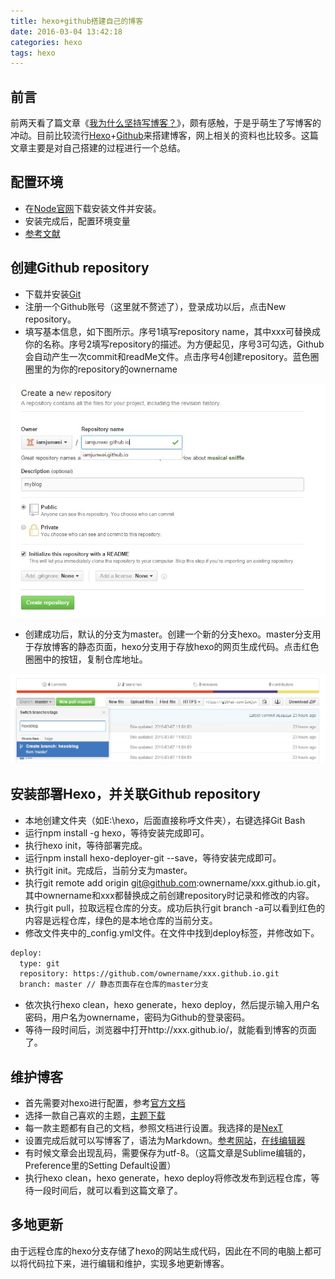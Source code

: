```yaml
---
title: hexo+github搭建自己的博客
date: 2016-03-04 13:42:18
categories: hexo
tags: hexo
---
```

## 前言

前两天看了篇文章《[我为什么坚持写博客？](https://mp.weixin.qq.com/s?__biz=MzA4NTQwNDcyMA==&mid=402564613&idx=1&sn=d2b7c75b11046a0dcf8df77e737d2b4c&scene=0&pass_ticket=C8WkBHPS440SZCkLCXZUWdrKgRD747hKE%2FYCSOsT8uou03NRavHIDfG1DiA6c%2Bxd)》，颇有感触，于是乎萌生了写博客的冲动。目前比较流行[Hexo](https://hexo.io/)+[Github](https://github.com/)来搭建博客，网上相关的资料也比较多。这篇文章主要是对自己搭建的过程进行一个总结。


## 配置环境

* 在[Node官网](https://nodejs.org/en/download/)下载安装文件并安装。
* 安装完成后，配置环境变量
* [参考文献](http://jingyan.baidu.com/article/a948d6515d4c850a2dcd2e18.html)

## 创建Github repository

* 下载并安装[Git](http://git-scm.com/download/)
* 注册一个Github账号（这里就不赘述了），登录成功以后，点击New repository。
* 填写基本信息，如下图所示。序号1填写repository name，其中xxx可替换成你的名称。序号2填写repository的描述。为方便起见，序号3可勾选，Github会自动产生一次commit和readMe文件。点击序号4创建repository。蓝色圈圈里的为你的repository的ownername

![createGithubRepository](/images/createGithubRepository.jpg)

* 创建成功后，默认的分支为master。创建一个新的分支hexo。master分支用于存放博客的静态页面，hexo分支用于存放hexo的网页生成代码。点击红色圈圈中的按钮，复制仓库地址。

![createGithubHexoBranch](/images/createGithubHexoBranch.jpg)

## 安装部署Hexo，并关联Github repository
* 本地创建文件夹（如E:\hexo，后面直接称呼文件夹），右键选择Git Bash
* 运行npm install -g hexo，等待安装完成即可。
* 执行hexo init，等待部署完成。
* 运行npm install hexo-deployer-git --save，等待安装完成即可。
* 执行git init。完成后，当前分支为master。
* 执行git remote add origin git@github.com:ownername/xxx.github.io.git，其中ownername和xxx都替换成之前创建repository时记录和修改的内容。
* 执行git pull，拉取远程仓库的分支。成功后执行git branch -a可以看到红色的内容是远程仓库，绿色的是本地仓库的当前分支。
* 修改文件夹中的_config.yml文件。在文件中找到deploy标签，并修改如下。
``` bash
deploy:
  type: git
  repository: https://github.com/ownername/xxx.github.io.git
  branch: master // 静态页面存在仓库的master分支
```
* 依次执行hexo clean，hexo generate，hexo deploy，然后提示输入用户名密码，用户名为ownername，密码为Github的登录密码。
* 等待一段时间后，浏览器中打开http://xxx.github.io/，就能看到博客的页面了。

## 维护博客
* 首先需要对hexo进行配置，参考[官方文档](https://hexo.io/docs/)
* 选择一款自己喜欢的主题，[主题下载](https://hexo.io/themes/)
* 每一款主题都有自己的文档，参照文档进行设置。我选择的是[NexT](http://theme-next.iissnan.com/)
* 设置完成后就可以写博客了，语法为Markdown。[参考网站](http://sspai.com/25137)，[在线编辑器](https://www.zybuluo.com/mdeditor)
* 有时候文章会出现乱码，需要保存为utf-8。（这篇文章是Sublime编辑的，Preference里的Setting Default设置）
* 执行hexo clean，hexo generate，hexo deploy将修改发布到远程仓库，等待一段时间后，就可以看到这篇文章了。

## 多地更新
由于远程仓库的hexo分支存储了hexo的网站生成代码，因此在不同的电脑上都可以将代码拉下来，进行编辑和维护，实现多地更新博客。

